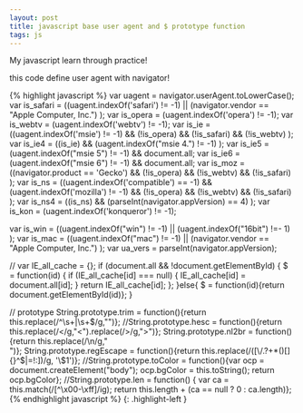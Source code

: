 ```yaml
---
layout: post
title: javascript base user agent and $ prototype function
tags: js
---
```


<style>
	.highlight-left{margin-left: 0;}
</style>

My javascript learn through practice!

this code define user agent with navigator!

{% highlight javascript %}
var uagent    = navigator.userAgent.toLowerCase();
var is_safari = ((uagent.indexOf('safari') != -1) || (navigator.vendor == "Apple Computer, Inc.") );
var is_opera  = (uagent.indexOf('opera') != -1);
var is_webtv  = (uagent.indexOf('webtv') != -1);
var is_ie     = ((uagent.indexOf('msie') != -1) && (!is_opera) && (!is_safari) && (!is_webtv) );
var is_ie4    = ((is_ie) && (uagent.indexOf("msie 4.") != -1) );
var is_ie5    = (uagent.indexOf("msie 5") != -1) && document.all;
var is_ie6    = (uagent.indexOf("msie 6") != -1) && document.all;
var is_moz    = ((navigator.product == 'Gecko')  && (!is_opera) && (!is_webtv) && (!is_safari) );
var is_ns     = ((uagent.indexOf('compatible') == -1) && (uagent.indexOf('mozilla') != -1) && (!is_opera) && (!is_webtv) && (!is_safari) );
var is_ns4    = ((is_ns) && (parseInt(navigator.appVersion) == 4) );
var is_kon    = (uagent.indexOf('konqueror') != -1);

var is_win    = ((uagent.indexOf("win") != -1) || (uagent.indexOf("16bit") !=- 1) );
var is_mac    = ((uagent.indexOf("mac") != -1) || (navigator.vendor == "Apple Computer, Inc.") );
var ua_vers   = parseInt(navigator.appVersion);

//
var IE_all_cache = {};
if (document.all && !document.getElementById) {
	$ = function(id) {
		if (IE_all_cache[id] === null) {
			IE_all_cache[id] = document.all[id];
		}
		return IE_all_cache[id];
	};
}else{
	$ = function(id){return document.getElementById(id)};
}

// prototype
String.prototype.trim  = function(){return this.replace(/^\s+|\s+$/g,"")};
//String.prototype.hesc  = function(){return this.replace(/</g,"&lt;").replace(/>/g,"&gt;")};
String.prototype.nl2br = function(){return this.replace(/\n/g,"<br>")};
String.prototype.regEscape = function(){return this.replace(/([\\\/\.\?\+\*\(\)\[\]\{\}\^\$\|\=\!\:])/g, '\\$1')};
//String.prototype.toColor = function(){var ocp = document.createElement("body"); ocp.bgColor = this.toString(); return ocp.bgColor};
//String.prototype.len = function() { var ca = this.match(/[^\x00-\xff]/ig); return this.length + (ca == null ? 0 : ca.length)};
{% endhighlight javascript %} {: .highlight-left }


